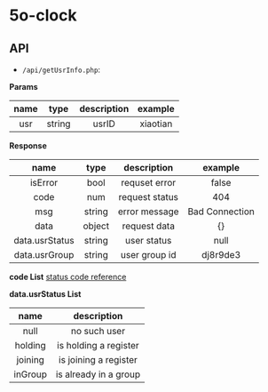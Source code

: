 # 5o-clock

## API

 - `/api/getUsrInfo.php`:

**Params**

name | type | description | example 
:---:|:--:|:--:|:---:|
usr | string | usrID | xiaotian

**Response**

name | type | description | example 
:---:|:--:|:--:|:---:|
isError | bool | requset error | false
code | num | request status | 404
msg | string | error message | Bad Connection
data | object | request data | {}
data.usrStatus | string | user status | null
data.usrGroup | string | user group id | dj8r9de3


**code List**
[status code reference](https://en.wikipedia.org/wiki/List_of_HTTP_status_codes)

**data.usrStatus List**

name | description 
:---:|:--:|
null | no such user
holding | is holding a register
joining | is joining a register
inGroup | is already in a group
